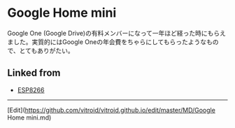 # Google Home mini

Google One (Google Drive)の有料メンバーになって一年ほど経った時にもらえました。実質的にはGoogle Oneの年会費をちゃらにしてもらったようなもので、とてもありがたい。



## Linked from

* [ESP8266](ESP8266.md)


----
[Edit](https://github.com/vitroid/vitroid.github.io/edit/master/MD/Google Home mini.md)
